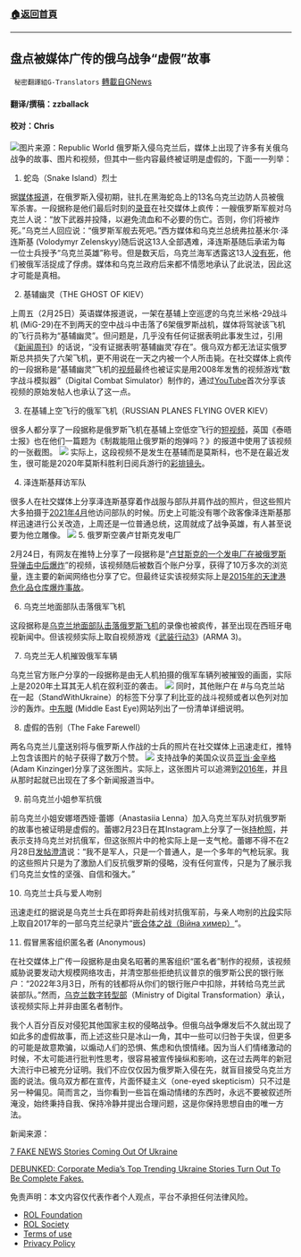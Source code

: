 ###  [:house:返回首頁](https://github.com/ourhimalayas/txt)
---


## 盘点被媒体广传的俄乌战争“虚假”故事
` 秘密翻譯組G-Translators` [轉載自GNews](https://gnews.org/zh-hans/2093168/)

#### 翻译/撰稿：zzballack

#### 校对：Chris
![](https://assets.gnews.org/wp-content/uploads/2022/03/图片1-2-1.jpg)图片来源：Republic World
俄罗斯入侵乌克兰后，媒体上出现了许多有关俄乌战争的故事、图片和视频，但其中一些内容最终被证明是虚假的，下面一一列举：

1. 蛇岛（Snake Island）烈士

据[媒体报道](https://www.youtube.com/watch?v=tKSFewA9rdQ)，在俄罗斯入侵初期，驻扎在黑海蛇岛上的13名乌克兰边防人员被俄军杀害。一段据称是他们最后时刻的[录音](https://www.independent.co.uk/news/world/europe/ukraine-soldiers-snake-island-russia-warship-b2023039.html)在社交媒体上疯传：一艘俄罗斯军舰对乌克兰人说：“放下武器并投降，以避免流血和不必要的伤亡。否则，你们将被炸死。”乌克兰人回应说：“俄罗斯军舰去死吧。”西方媒体和乌克兰总统弗拉基米尔·泽连斯基 (Volodymyr Zelenskyy)随后说这13人全部遇难，泽连斯基随后承诺为每一位士兵授予“乌克兰英雄”称号。但是数天后，乌克兰海军透露这13人[没有死](https://nypost.com/2022/02/28/snake-island-ukrainian-guards-captured-by-russia-still-alive/)，他们被俄军活捉成了俘虏。媒体和乌克兰政府后来都不情愿地承认了此说法，因此这才可能是真相。

2. 基辅幽灵（THE GHOST OF KIEV）

上周五（2月25日）英语媒体报道说，一架在基辅上空巡逻的乌克兰米格-29战斗机 (MiG-29)在不到两天的空中战斗中击落了6架俄罗斯战机，媒体将驾驶该飞机的飞行员称为“基辅幽灵”。但问题是，几乎没有任何证据表明此事发生过，引用《[新闻周刊](https://www.newsweek.com/who-ghost-kyiv-ukraine-fighter-pilot-mig-29-russian-fighter-jets-combat-1682651)》的话说，“没有证据表明‘基辅幽灵’存在”。俄乌双方都无法证实俄罗斯总共损失了六架飞机，更不用说在一天之内被一个人所击毙。在社交媒体上疯传的一段据称是“基辅幽灵”飞机的[视频](https://twitter.com/ItsOlegi21/status/1497164782952239104)最终也被证实是用2008年发售的视频游戏“数字战斗模拟器”（Digital Combat Simulator）制作的，通过[YouTube](https://www.youtube.com/watch?v=SBBJ_JzV8u4)首次分享该视频的原始发帖人也承认了这一点。

3. 在基辅上空飞行的俄军飞机（RUSSIAN PLANES FLYING OVER KIEV）

很多人都分享了一段据称是俄罗斯飞机在基辅上空低空飞行的[短视频](https://twitter.com/Aknc35624923/status/1496724320567050241)，英国《泰晤士报》也在他们一篇题为《制裁能阻止俄罗斯的炮弹吗？》的报道中使用了该视频的一张截图。
![](https://assets.gnews.org/wp-content/uploads/2022/03/图片2-6.png)
实际上，这段视频不是发生在基辅而是莫斯科，也不是在最近发生，很可能是2020年莫斯科胜利日阅兵游行的[彩排镜头](https://www.youtube.com/watch?v=JQkO5XsQMag)。

4. 泽连斯基拜访军队

很多人在社交媒体上分享泽连斯基穿着作战服与部队并肩作战的照片，但这些照片大多拍摄于[2021年4月](https://www.dailymail.co.uk/news/article-9463259/Ukraines-president-visits-line-trenches-Russian-TV-warns-nation-one-step-war.html)他访问部队的时候。历史上可能没有哪个政客像泽连斯基那样迅速进行公关改造，上周还是一位普通总统，这周就成了战争英雄，有人甚至说要为他立雕像。
![](https://assets.gnews.org/wp-content/uploads/2022/03/图片3-1.png)
5. 俄罗斯空袭卢甘斯克发电厂

2月24日，有网友在推特上分享了一段据称是“[卢甘斯克的一个发电厂在被俄罗斯导弹击中后爆炸](https://twitter.com/OakRedhammer/status/1496716492276002816)”的视频，该视频随后被数百个账户分享，获得了10万多次的浏览量，连主要的新闻网络也分享了它。但最终证实该视频实际上是[2015年的天津港危化品仓库爆炸事故](https://www.youtube.com/watch?v=ONsmJAyFAAw)。

6. 乌克兰地面部队击落俄军飞机

这段据称是[乌克兰地面部队击落俄罗斯飞机](https://twitter.com/RealtorCristyB/status/1497318770699739136)的录像也被疯传，甚至出现在西班牙电视新闻中。但该视频实际上取自视频游戏《[武装行动3](https://kotaku.com/ukraine-invasion-war-russia-arma-3-iii-bohemia-video-ga-1848591313)》(ARMA 3)。

7. 乌克兰无人机摧毁俄军车辆

乌克兰官方账户分享的一段据称是由无人机拍摄的俄军车辆列被摧毁的画面，实际上是2020年土耳其无人机在叙利亚的袭击。
![](https://assets.gnews.org/wp-content/uploads/2022/03/图片4-1.png)
同时，其他账户在 #与乌克兰站在一起（StandWithUkraine）的标签下分享了利比亚的战斗视频或者以色列对加沙的轰炸。[中东眼](https://www.middleeasteye.net/news/russia-ukraine-war-videos-misinformation-middle-east) (Middle East Eye)网站列出了一份清单详细说明。

8. 虚假的告别（The Fake Farewell）

两名乌克兰儿童送别将与俄罗斯人作战的士兵的照片在社交媒体上迅速走红，推特上包含该图片的帖子获得了数万个赞。
![](https://assets.gnews.org/wp-content/uploads/2022/03/图片5.jpg)
支持战争的美国众议员[亚当·金辛格](https://twitter.com/AdamKinzinger/status/1497401568425132036) (Adam Kinzinger)分享了这张图片。实际上，这张图片可以追溯到[2016年](https://www.unn.com.ua/uk/news/1557781-seriyu-fotografiy-diti-viyni-opublikuvalo-minoboroni)，并且从那时起就已出现在了多个新闻报道当中。

9. 前乌克兰小姐参军抗俄

前乌克兰小姐安娜塔西娅·蕾娜（Anastasiia Lenna）加入乌克兰军队对抗俄罗斯的故事也被证明是虚假的。蕾娜2月23日在其Instagram上分享了一张[持枪照](https://www.instagram.com/p/CaSsOdyr4FA/)，并表示支持乌克兰对抗俄军，但这张照片中的枪实际上是一支气枪。蕾娜不得不在2月28日[发帖澄清](https://www.instagram.com/p/CahaUb4D8SK/)说：“我不是军人，只是一个普通人，是一个多年的气枪玩家。我的这些照片只是为了激励人们反抗俄罗斯的侵略，没有任何宣传，只是为了展示我们乌克兰女性的坚强、自信和强大。”

10. 乌克兰士兵与爱人吻别

迅速走红的据说是乌克兰士兵在即将奔赴前线对抗俄军前，与亲人吻别的[片段](https://twitter.com/nasersadeghi19/status/1496828539789795336)实际上取自2017年的一部乌克兰纪录片“[嵌合体之战（Війна химер）](https://www.youtube.com/watch?v=8uCrNixmNZ4&amp;t=9s)“。

11. 假冒黑客组织匿名者 (Anonymous)

在社交媒体上广传一段据称是由臭名昭著的黑客组织“匿名者”制作的视频，该视频威胁说要发动大规模网络攻击，并清空那些拒绝抗议普京的俄罗斯公民的银行账户：“2022年3月3日，所有的钱都将从你们的银行账户中扣除，并转给乌克兰武装部队。”然而，[乌克兰数字转型部](https://twitter.com/KyivIndependent/status/1498385468689461248)（Ministry of Digital Transformation）承认，该视频实际上并非由匿名者制作。

我个人百分百反对侵犯其他国家主权的侵略战争。但俄乌战争爆发后不久就出现了如此多的虚假故事，而上述这些只是冰山一角，其中一些可以归咎于失误，但更多的可能是故意欺骗，以煽动人们的恐惧、焦虑和仇恨情绪。因为当人们情绪激动的时候，不太可能进行批判性思考，很容易被宣传操纵和影响，这在过去两年的新冠大流行中已被充分证明。我们不应仅仅因为俄罗斯入侵在先，就盲目接受乌克兰方面的说法。俄乌双方都在宣传，片面怀疑主义（one-eyed skepticism）只不过是另一种偏见。简而言之，当你看到一些旨在煽动情绪的东西时，永远不要被叙述所淹没，始终秉持自我、保持冷静并提出合理问题，这是你保持思想自由的唯一方法。

新闻来源：

[7 FAKE NEWS Stories Coming Out Of Ukraine](https://thecovidworld.com/7-fake-news-stories-coming-out-of-ukraine/)

[DEBUNKED: Corporate Media’s Top Trending Ukraine Stories Turn Out To Be Complete Fakes.](https://thenationalpulse.com/2022/02/28/pro-ukraine-propaganda-floods-social-media/)

 

免责声明：本文内容仅代表作者个人观点，平台不承担任何法律风险。

- [ROL Foundation](https://rolfoundation.org/)
- [ROL Society](https://rolsociety.org/)
- [Terms of use](https://gnews.org/terms-of-use-3/)
- [Privacy Policy](https://gnews.org/privacy-policy/)
